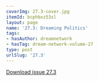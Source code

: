 ```yaml
---
coverImg: 27.3-cover.jpg
itemId: bcphbxz53sl
layout: page
name: '27.3: Dreaming Politics'
tags:
- hasAuthor: dreamnetwork
- hasTag: dream-network-volume-27
type: post
urlSlug: '27.3'
---
```

<a href="../files/pdfs/Volume_27/27.3_dreaming_politics.pdf" download="">Download issue 27.3</a>